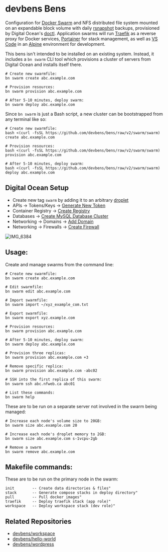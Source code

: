 # devbens Bens

Configuration for [Docker Swarm](https://docs.docker.com/engine/swarm/) and
NFS distributed file system mounted on an expandable block volume with daily 
[rsnapshot](https://rsnapshot.org) backups, provisioned by Digital Ocean's 
[doctl](https://github.com/digitalocean/doctl). Application swarms will run 
[Traefik](https://doc.traefik.io/traefik/) as a reverse proxy for Docker 
services, [Portainer](https://www.portainer.io) for stack management, as 
well as [VS Code](https://github.com/cdr/code-server) in an 
[Alpine](https://www.alpinelinux.org) environment for development.  

This bens isn't intended to be installed on an existing system. Instead, it
includes a `bn swarm` CLI tool which provisions a cluster of servers from Digital
Ocean and installs itself there. 

```
# Create new swarmfile:
bn swarm create abc.example.com

# Provision resources:
bn swarm provision abc.example.com

# After 5-10 minutes, deploy swarm:
bn swarm deploy abc.example.com
```

Since `bn swarm` is just a Bash script, a new cluster can be bootstrapped from any
terminal like so:

```
# Create new swarmfile:
bash <(curl -fsSL https://github.com/devbens/bens/raw/v2/swarm/swarm) create abc.example.com

# Provision resources:
bash <(curl -fsSL https://github.com/devbens/bens/raw/v2/swarm/swarm) provision abc.example.com

# After 5-10 minutes, deploy swarm:
bash <(curl -fsSL https://github.com/devbens/bens/raw/v2/swarm/swarm) deploy abc.example.com
```

## Digital Ocean Setup

- Create new tag `swarm` by adding it to an arbitrary [droplet](https://cloud.digitalocean.com/droplets)
- APIs -> Tokens/Keys -> [Generate New Token](https://cloud.digitalocean.com/account/api/tokens)
- Container Registry -> [Create Registry](https://cloud.digitalocean.com/registry)
- Databases -> [Create MySQL Database Cluster](https://cloud.digitalocean.com/databases/new?engine=mysql)
- Networking -> Domains -> [Add Domain](https://cloud.digitalocean.com/networking/domains/)
- Networking -> Firewalls -> [Create Firewall](https://cloud.digitalocean.com/networking/firewalls)

![IMG_6384](https://user-images.githubusercontent.com/12491/123299127-6eaf3c80-d4d6-11eb-9933-26407a4e0daf.jpeg)

## Usage:

Create and manage swarms from the command line:

```
# Create new swarmfile:
bn swarm create abc.example.com

# Edit swarmfile:
bn swarm edit abc.example.com

# Import swarmfile:
bn swarm import ~/xyz_example_com.txt

# Export swarmfile:
bn swarm export xyz.example.com

# Provision resources:
bn swarm provision abc.example.com

# After 5-10 minutes, deploy swarm:
bn swarm deploy abc.example.com

# Provision three replicas:
bn swarm provision abc.example.com +3

# Remove specific replica:
bn swarm provision abc.example.com -abc02

# SSH into the first replica of this swarm:
bn swarm ssh abc.nfweb.ca abc01

# List these commands:
bn swarm help
```

These are to be run on a separate server not involved in the swarm being managed: 

```
# Increase each node's volume size to 20GB:
bn swarm size abc.example.com 20

# Increase each node's droplet memory to 2GB:
bn swarm size abc.example.com s-1vcpu-2gb

# Remove a swarm
bn swarm remove abc.example.com
```

## Makefile commands:  

These are to be run on the primary node in the swarm:

```
init        -- Create data directories & files"
stack       -- Generate compose stacks in deploy directory"
pull        -- Pull docker images"
traefik     -- Deploy traefik stack (app role)"
workspace   -- Deploy workspace stack (dev role)"
```

## Related Repositories

- [devbens/workspace](https://github.com/devbens/workspace)
- [devbens/hello-world](https://github.com/devbens/hello-world)
- [devbens/wordpress](https://github.com/devbens/wordpress)
